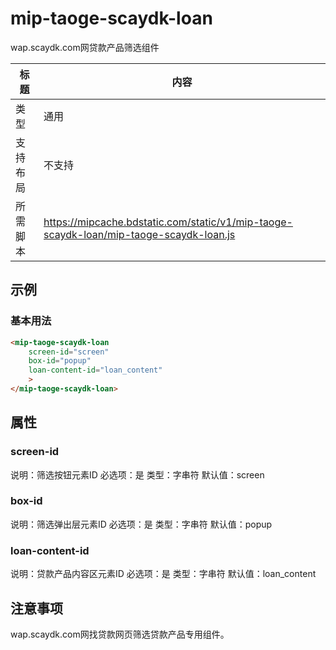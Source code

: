 # mip-taoge-scaydk-loan

wap.scaydk.com网贷款产品筛选组件

标题|内容
----|----
类型|通用
支持布局|不支持
所需脚本|https://mipcache.bdstatic.com/static/v1/mip-taoge-scaydk-loan/mip-taoge-scaydk-loan.js

## 示例

### 基本用法
```html
<mip-taoge-scaydk-loan
    screen-id="screen"
    box-id="popup"
    loan-content-id="loan_content" 
    >
</mip-taoge-scaydk-loan>
```

## 属性

### screen-id

说明：筛选按钮元素ID
必选项：是
类型：字串符
默认值：screen

### box-id

说明：筛选弹出层元素ID
必选项：是
类型：字串符
默认值：popup

### loan-content-id

说明：贷款产品内容区元素ID
必选项：是
类型：字串符
默认值：loan_content

## 注意事项

wap.scaydk.com网找贷款网页筛选贷款产品专用组件。
